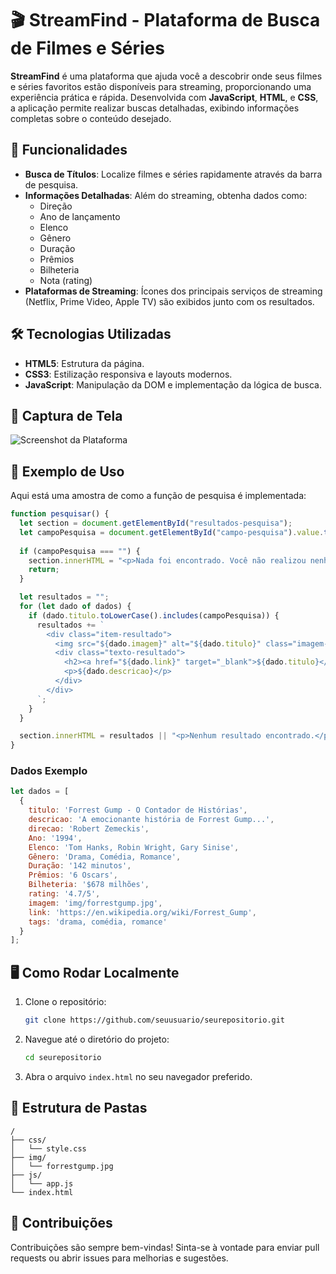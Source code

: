 # 🎬 StreamFind - Plataforma de Busca de Filmes e Séries

**StreamFind** é uma plataforma que ajuda você a descobrir onde seus filmes e séries favoritos estão disponíveis para streaming, proporcionando uma experiência prática e rápida. Desenvolvida com **JavaScript**, **HTML**, e **CSS**, a aplicação permite realizar buscas detalhadas, exibindo informações completas sobre o conteúdo desejado.

## 🚀 Funcionalidades

- **Busca de Títulos**: Localize filmes e séries rapidamente através da barra de pesquisa.
- **Informações Detalhadas**: Além do streaming, obtenha dados como:
  - Direção
  - Ano de lançamento
  - Elenco
  - Gênero
  - Duração
  - Prêmios
  - Bilheteria
  - Nota (rating)
- **Plataformas de Streaming**: Ícones dos principais serviços de streaming (Netflix, Prime Video, Apple TV) são exibidos junto com os resultados.

## 🛠️ Tecnologias Utilizadas

- **HTML5**: Estrutura da página.
- **CSS3**: Estilização responsiva e layouts modernos.
- **JavaScript**: Manipulação da DOM e implementação da lógica de busca.

## 📸 Captura de Tela

![Screenshot da Plataforma](img/screenshot.png)

## 📄 Exemplo de Uso

Aqui está uma amostra de como a função de pesquisa é implementada:

```javascript
function pesquisar() {
  let section = document.getElementById("resultados-pesquisa");
  let campoPesquisa = document.getElementById("campo-pesquisa").value.toLowerCase();
  
  if (campoPesquisa === "") {
    section.innerHTML = "<p>Nada foi encontrado. Você não realizou nenhuma pesquisa :/</p>";
    return;
  }

  let resultados = "";
  for (let dado of dados) {
    if (dado.titulo.toLowerCase().includes(campoPesquisa)) {
      resultados += `
        <div class="item-resultado">
          <img src="${dado.imagem}" alt="${dado.titulo}" class="imagem-resultado">
          <div class="texto-resultado">
            <h2><a href="${dado.link}" target="_blank">${dado.titulo}</a></h2>
            <p>${dado.descricao}</p>
          </div>
        </div>
      `;
    }
  }

  section.innerHTML = resultados || "<p>Nenhum resultado encontrado.</p>";
}
```

### Dados Exemplo

```javascript
let dados = [
  {
    titulo: 'Forrest Gump - O Contador de Histórias',
    descricao: 'A emocionante história de Forrest Gump...',
    direcao: 'Robert Zemeckis',
    Ano: '1994',
    Elenco: 'Tom Hanks, Robin Wright, Gary Sinise',
    Gênero: 'Drama, Comédia, Romance',
    Duração: '142 minutos',
    Prêmios: '6 Oscars',
    Bilheteria: '$678 milhões',
    rating: '4.7/5',
    imagem: 'img/forrestgump.jpg',
    link: 'https://en.wikipedia.org/wiki/Forrest_Gump',
    tags: 'drama, comédia, romance'
  }
];
```

## 🖥️ Como Rodar Localmente

1. Clone o repositório:
   ```bash
   git clone https://github.com/seuusuario/seurepositorio.git
   ```
2. Navegue até o diretório do projeto:
   ```bash
   cd seurepositorio
   ```
3. Abra o arquivo `index.html` no seu navegador preferido.

## 📂 Estrutura de Pastas

```
/
├── css/
│   └── style.css
├── img/
│   └── forrestgump.jpg
├── js/
│   └── app.js
└── index.html
```

## 🤝 Contribuições

Contribuições são sempre bem-vindas! Sinta-se à vontade para enviar pull requests ou abrir issues para melhorias e sugestões.
